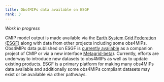 ```yaml
---
title: Obs4MIPs data available on ESGF 
rank: 3
---
```


*Work in progress*

CMIP model output is made available via the [Earth System Grid Federation (ESGF)](https://esgf-node.llnl.gov/projects/esgf-llnl) along with data from other projects including some obs4MIPs.    
Obs4MIPs data published on ESGF is [currently available](https://esgf-node.llnl.gov/search/obs4MIPs/) as a companion project of CMIP or via a new interface [Metagrid-beta](https://aims2.llnl.gov/metagrid/search?project=obs4MIPs)). Currently, efforts are underway to introduce new datasets to obs4MIPs as well as to update existing products.  ESGF is a primary platform for making many obs4MIPs data available and additionally some obs4MIPs compliant datasets may exist or be available via other pathways.


